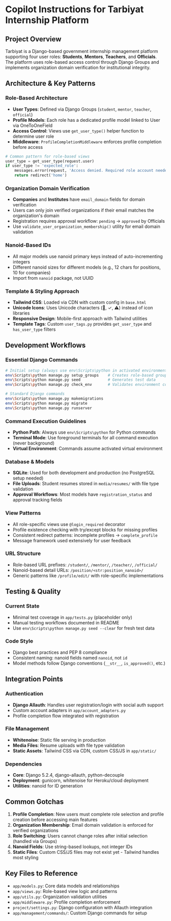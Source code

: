 # Copilot Instructions for Tarbiyat Internship Platform

## Project Overview
Tarbiyat is a Django-based government internship management platform supporting four user roles: **Students**, **Mentors**, **Teachers**, and **Officials**. The platform uses role-based access control through Django Groups and implements organization domain verification for institutional integrity.

## Architecture & Key Patterns

### Role-Based Architecture
- **User Types**: Defined via Django Groups (`student`, `mentor`, `teacher`, `official`)
- **Profile Models**: Each role has a dedicated profile model linked to User via OneToOneField
- **Access Control**: Views use `get_user_type()` helper function to determine user role
- **Middleware**: `ProfileCompletionMiddleware` enforces profile completion before access

```python
# Common pattern for role-based views
user_type = get_user_type(request.user)
if user_type != 'expected_role':
    messages.error(request, 'Access denied. Required role account needed.')
    return redirect('home')
```

### Organization Domain Verification
- **Companies** and **Institutes** have `email_domain` fields for domain verification
- Users can only join verified organizations if their email matches the organization's domain
- Registration requires approval workflow: `pending` → `approved` by Officials
- Use `validate_user_organization_membership()` utility for email domain validation

### Nanoid-Based IDs
- All major models use nanoid primary keys instead of auto-incrementing integers
- Different nanoid sizes for different models (e.g., 12 chars for positions, 10 for companies)
- Import from `nanoid` package, not UUID

### Template & Styling Approach
- **Tailwind CSS**: Loaded via CDN with custom config in `base.html`
- **Unicode Icons**: Uses Unicode characters (🤝, ✓, ⚠) instead of icon libraries
- **Responsive Design**: Mobile-first approach with Tailwind utilities
- **Template Tags**: Custom `user_tags.py` provides `get_user_type` and `has_user_type` filters

## Development Workflows

### Essential Django Commands
```bash
# Initial setup (always use env\Scripts\python in activated environment)
env\Scripts\python manage.py setup_groups    # Creates role-based groups
env\Scripts\python manage.py seed            # Generates test data
env\Scripts\python manage.py check_env       # Validates environment configuration

# Standard Django commands
env\Scripts\python manage.py makemigrations
env\Scripts\python manage.py migrate
env\Scripts\python manage.py runserver
```

### Command Execution Guidelines
- **Python Path**: Always use `env\Scripts\python` for Python commands
- **Terminal Mode**: Use foreground terminals for all command execution (never background)
- **Virtual Environment**: Commands assume activated virtual environment

### Database & Models
- **SQLite**: Used for both development and production (no PostgreSQL setup needed)
- **File Uploads**: Student resumes stored in `media/resumes/` with file type validation
- **Approval Workflows**: Most models have `registration_status` and approval tracking fields

### View Patterns
- All role-specific views use `@login_required` decorator
- Profile existence checking with try/except blocks for missing profiles
- Consistent redirect patterns: incomplete profiles → `complete_profile`
- Message framework used extensively for user feedback

### URL Structure
- Role-based URL prefixes: `/student/`, `/mentor/`, `/teacher/`, `/official/`
- Nanoid-based detail URLs: `/position/<str:position_nanoid>/`
- Generic patterns like `/profile/edit/` with role-specific implementations

## Testing & Quality

### Current State
- Minimal test coverage in `app/tests.py` (placeholder only)
- Manual testing workflows documented in README
- Use `env\Scripts\python manage.py seed --clear` for fresh test data

### Code Style
- Django best practices and PEP 8 compliance
- Consistent naming: nanoid fields named `nanoid`, not `id`
- Model methods follow Django conventions (`__str__`, `is_approved()`, etc.)

## Integration Points

### Authentication
- **Django Allauth**: Handles user registration/login with social auth support
- Custom account adapters in `app/account_adapters.py`
- Profile completion flow integrated with registration

### File Management
- **Whitenoise**: Static file serving in production
- **Media Files**: Resume uploads with file type validation
- **Static Assets**: Tailwind CSS via CDN, custom CSS/JS in `app/static/`

### Dependencies
- **Core**: Django 5.2.4, django-allauth, python-decouple
- **Deployment**: gunicorn, whitenoise for Heroku/cloud deployment
- **Utilities**: nanoid for ID generation

## Common Gotchas

1. **Profile Completion**: New users must complete role selection and profile creation before accessing main features
2. **Organization Membership**: Email domain validation is enforced for verified organizations
3. **Role Switching**: Users cannot change roles after initial selection (handled via Groups)
4. **Nanoid Fields**: Use string-based lookups, not integer IDs
5. **Static Files**: Custom CSS/JS files may not exist yet - Tailwind handles most styling

## Key Files to Reference
- `app/models.py`: Core data models and relationships
- `app/views.py`: Role-based view logic and patterns
- `app/utils.py`: Organization validation utilities
- `app/middleware.py`: Profile completion enforcement
- `project/settings.py`: Django configuration with Allauth integration
- `app/management/commands/`: Custom Django commands for setup
